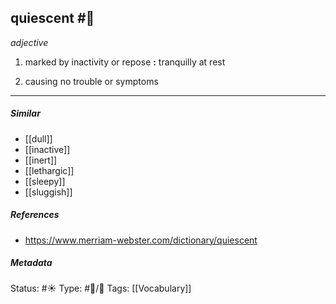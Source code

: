 
## quiescent  #🧠

_adjective_

1. marked by inactivity or repose **:** tranquilly at rest

2. causing no trouble or symptoms

___

##### Similar

-   [[dull]]
-   [[inactive]]
-   [[inert]]
-   [[lethargic]]
-   [[sleepy]]
-   [[sluggish]]

##### References 

- https://www.merriam-webster.com/dictionary/quiescent

##### Metadata
Status: #☀️ 
Type: #🔵/💬 
Tags: [[Vocabulary]]